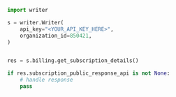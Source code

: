 <!-- Start SDK Example Usage [usage] -->
```python
import writer

s = writer.Writer(
    api_key="<YOUR_API_KEY_HERE>",
    organization_id=850421,
)


res = s.billing.get_subscription_details()

if res.subscription_public_response_api is not None:
    # handle response
    pass

```
<!-- End SDK Example Usage [usage] -->